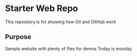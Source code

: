 # Starter Web Repo

This repository is for showing how Git and GitHub work

## Purpose

Sample website with plenty of files for demos
Today is monday
